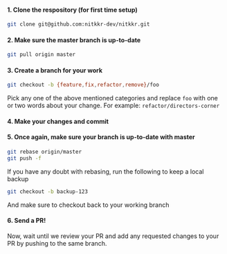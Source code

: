 #### 1. Clone the respository (for first time setup)

```sh
git clone git@github.com:nitkkr-dev/nitkkr.git
```

#### 2. Make sure the master branch is up-to-date

```sh
git pull origin master
```

#### 3. Create a branch for your work

```sh
git checkout -b {feature,fix,refactor,remove}/foo
```

Pick any one of the above mentioned categories and replace `foo` with one or two words about your change. For example: `refactor/directors-corner`

#### 4. Make your changes and commit

#### 5. Once again, make sure your branch is up-to-date with master

```sh
git rebase origin/master
git push -f
```

If you have any doubt with rebasing, run the following to keep a local backup

```sh
git checkout -b backup-123
```

And make sure to checkout back to your working branch

#### 6. Send a PR!

Now, wait until we review your PR and add any requested changes to your PR by pushing to the same branch.
